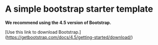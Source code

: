 # A simple bootstrap starter template

**We recommend using the 4.5 version of Bootstrap.**

[Use this link to download Bootstrap.] (https://getbootstrap.com/docs/4.5/getting-started/download/)
